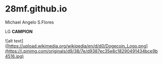 # 28mf.github.io
Michael Angelo S.Flores

LG **CAMPION**

![alt text]([https://upload.wikimedia.org/wikipedia/en/d/d0/Dogecoin_Logo.png](https://i.pinimg.com/originals/d9/38/7e/d9387ec35e8c18290491434bce9b4516.jpg)
